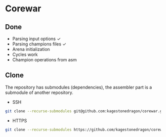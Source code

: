 # Corewar

## Done
* Parsing input options ✓
* Parsing champions files ✓
* Arena initialization
* Cycles work
* Champion operations from asm

## Clone
The repository has submodules (dependencies), the assembler part is a submodule of another repository.

* SSH
```bash
git clone --recurse-submodules git@github.com:kagestonedragon/corewar.git
```
* HTTPS
```bash
git clone --recurse-submodules https://github.com/kagestonedragon/corewar.git
```
